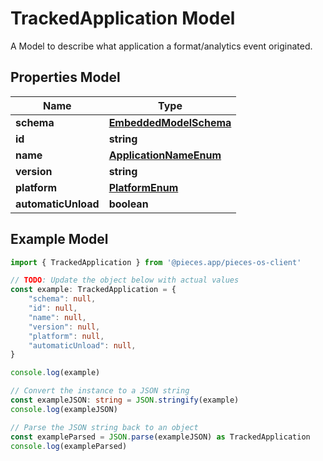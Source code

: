 
# TrackedApplication Model

A Model to describe what application a format/analytics event originated.

## Properties Model

Name | Type
------------ | -------------
**schema** | [**EmbeddedModelSchema**](EmbeddedModelSchema)
**id** | **string**
**name** | [**ApplicationNameEnum**](ApplicationNameEnum)
**version** | **string**
**platform** | [**PlatformEnum**](PlatformEnum)
**automaticUnload** | **boolean**

## Example Model

```typescript
import { TrackedApplication } from '@pieces.app/pieces-os-client'

// TODO: Update the object below with actual values
const example: TrackedApplication = {
    "schema": null,
    "id": null,
    "name": null,
    "version": null,
    "platform": null,
    "automaticUnload": null,
}

console.log(example)

// Convert the instance to a JSON string
const exampleJSON: string = JSON.stringify(example)
console.log(exampleJSON)

// Parse the JSON string back to an object
const exampleParsed = JSON.parse(exampleJSON) as TrackedApplication
console.log(exampleParsed)
```


